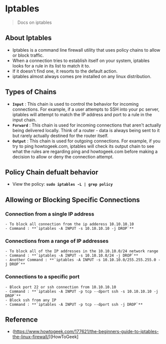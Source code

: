 # Iptables 
> Docs on iptables

## About Iptables 

- Iptables is a command line firewall utility that uses policy chains to allow or block traffic. 
- When a connection tries to establish itself on your system, iptables looks for a rule in its list to match it to. 
- If it doesn't find one, it resorts to the default action. 
- iptables almost always comes pre installed on any linux distribution. 

## Types of Chains 

- **`Input`** : This chain is used to control the behavior for incoming connections. For example, if a user attempts to SSH into your pc server, iptables will attempt to match the IP address and port to a rule in the input chain. 
- **`Forward`** : This chain is used for incoming connections that aren't actually being delivered locally. 
    Think of a router - data is always being sent to it but rarely actually destined for the router itself. 
- **`Output`** : This chain is used for outgoing connections. For example, if you try to ping howtogeek.com, iptables will check its output chain to see what the rules are regarding ping and howtogeek.com before making a decision to allow or deny the connection attempt. 

## Policy Chain defualt behavior 

- View the policy: **`sudo iptables -L | grep policy`**

## Allowing or Blocking Specific Connections 

### Connection from a single IP address

    - To block all connection from the ip adderess 10.10.10.10
    - Command : **`iptables -A INPUT -s 10.10.10.10 -j DROP`**

### Connections from a range of IP addresses

    - To block all of the IP addresses in the 10.10.10.0/24 network range
    - Command : **`iptables -A INPUT -s 10.10.10.0/24 -j DROP`**
    - Another Command : **`iptables -A INPUT -s 10.10.10.0/255.255.255.0 -j DROP`**

### Connections to a specific port 
    
    - Block port 22 or ssh connection from 10.10.10.10
    - Command : **`iptables -A INPUT -p tcp --dport ssh -s 10.10.10.10 -j DROP`**
    - Block ssh from any IP 
    - Command : **`iptables -A INPUT -p tcp --dport ssh -j DROP`**

## Reference 

- (https://www.howtogeek.com/177621/the-beginners-guide-to-iptables-the-linux-firewall/)[HowToGeek]
